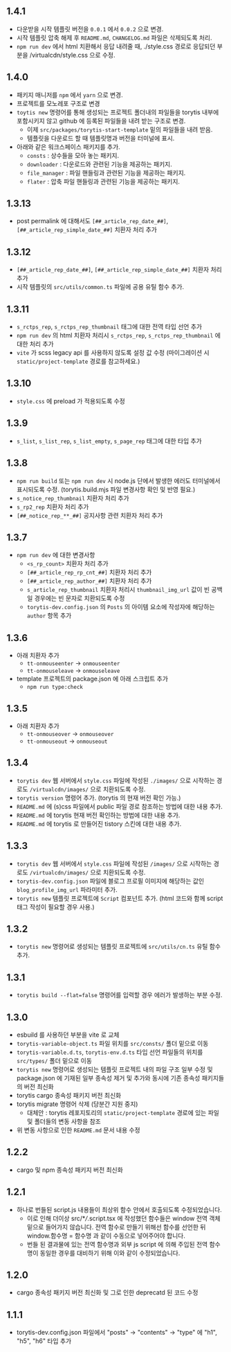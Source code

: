 ## 1.4.1

- 다운받을 시작 템플릿 버전을 `0.0.1` 에서 `0.0.2` 으로 변경.
- 시작 템플릿 압축 해제 후 `README.md`, `CHANGELOG.md` 파일은 삭제되도록 처리.
- `npm run dev` 에서 html 치환해서 응답 내려줄 때, ./style.css 경로로 응답되던 부분을 /virtualcdn/style.css 으로 수정.

## 1.4.0

- 패키지 매니저를 `npm` 에서 `yarn` 으로 변경.
- 프로젝트를 모노레포 구조로 변경
- `toytis new` 명령어를 통해 생성되는 프로젝트 폴더내의 파일들을 torytis 내부에 포함시키지 않고 github 에 등록된 파일들을 내려 받는 구조로 변경.
  - 이제 `src/packages/torytis-start-template` 밑의 파일들을 내려 받음.
  - 템플릿을 다운로드 할 때 템플릿명과 버전을 터미널에 표시.
- 아래와 같은 워크스페이스 패키지를 추가.
  - `consts` : 상수들을 모아 놓는 패키지.
  - `downloader` : 다운로드와 관련된 기능을 제공하는 패키지.
  - `file_manager` : 파일 핸들링과 관련된 기능을 제공하는 패키지.
  - `flater` : 압축 파일 핸들링과 관련된 기능을 제공하는 패키지.

## 1.3.13

- post permalink 에 대해서도 `[##_article_rep_date_##]`, `[##_article_rep_simple_date_##]` 치환자 처리 추가

## 1.3.12

- `[##_article_rep_date_##]`, `[##_article_rep_simple_date_##]` 치환자 처리 추가
- 시작 템플릿의 `src/utils/common.ts` 파일에 공용 유틸 함수 추가.

## 1.3.11

- `s_rctps_rep`, `s_rctps_rep_thumbnail` 태그에 대한 전역 타입 선언 추가
- `npm run dev` 의 html 치환자 처리시 `s_rctps_rep`, `s_rctps_rep_thumbnail` 에 대한 처리 추가
- `vite` 가 scss legacy api 를 사용하지 않도록 설정 값 수정 (마이그레이션 시 `static/project-template` 경로를 참고하세요.)

## 1.3.10

- `style.css` 에 preload 가 적용되도록 수정

## 1.3.9

- `s_list`, `s_list_rep`, `s_list_empty`, `s_page_rep` 태그에 대한 타입 추가

## 1.3.8

- `npm run build` 또는 `npm run dev` 시 node.js 단에서 발생한 에러도 터미널에서 표시되도록 수정. (torytis.build.mjs 파일 변경사항 확인 및 반영 필요.)
- `s_notice_rep_thumbnail` 치환자 처리 추가
- `s_rp2_rep` 치환자 처리 추가
- `[##_notice_rep_**_##]` 공지사항 관련 치환자 처리 추가

## 1.3.7

- `npm run dev` 에 대한 변경사항
  - `<s_rp_count>` 치환자 처리 추가
  - `[##_article_rep_rp_cnt_##]` 치환자 처리 추가
  - `[##_article_rep_author_##]` 치환자 처리 추가
  - `s_article_rep_thumbnail` 치환자 처리시 `thumbnail_img_url` 값이 빈 공백일 경우에는 빈 문자로 치환되도록 수정
  - `torytis-dev.config.json` 의 `Posts` 의 아이템 요소에 작성자에 해당하는 `author` 항목 추가

## 1.3.6

- 아래 치환자 추가
  - `tt-onmouseenter` -> `onmouseenter`
  - `tt-onmouseleave` -> `onmouseleave`
- template 프로젝트의 package.json 에 아래 스크립트 추가
  - `npm run type:check`

## 1.3.5

- 아래 치환자 추가
  - `tt-onmouseover` -> `onmouseover`
  - `tt-onmouseout` -> `onmouseout`

## 1.3.4

- `torytis dev` 웹 서버에서 `style.css` 파일에 작성된 `./images/` 으로 시작하는 경로도 `/virtualcdn/images/` 으로 치환되도록 수정.
- `torytis version` 명령어 추가. (torytis 의 현재 버전 확인 가능.)
- `README.md` 에 (s)css 파일에서 public 파일 경로 참조하는 방법에 대한 내용 추가.
- `README.md` 에 torytis 현재 버전 확인하는 방법에 대한 내용 추가.
- `README.md` 에 torytis 로 만들어진 tistory 스킨에 대한 내용 추가.

## 1.3.3

- `torytis dev` 웹 서버에서 `style.css` 파일에 작성된 `/images/` 으로 시작하는 경로도 `/virtualcdn/images/` 으로 치환되도록 수정.
- `torytis-dev.config.json` 파일에 블로그 프로필 이미지에 해당하는 값인 `blog_profile_img_url` 파라미터 추가.
- `torytis new` 템플릿 프로젝트에 `Script` 컴포넌트 추가. (html 코드와 함께 script 태그 작성이 필요할 경우 사용.)

## 1.3.2

- `torytis new` 명령어로 생성되는 템플릿 프로젝트에 `src/utils/cn.ts` 유틸 함수 추가.

## 1.3.1

- `torytis build --flat=false` 명령어를 입력할 경우 에러가 발생하는 부분 수정.

## 1.3.0

- esbuild 를 사용하던 부분을 vite 로 교체
- `torytis-variable-object.ts` 파일 위치를 `src/consts/` 폴더 밑으로 이동
- `torytis-variable.d.ts`, `torytis-env.d.ts` 타입 선언 파일들의 위치를 `src/types/` 폴더 밑으로 이동
- `torytis new` 명령어로 생성되는 템플릿 프로젝트 내의 파일 구조 일부 수정 및 package.json 에 기재된 일부 종속성 제거 및 추가와 동시에 기존 종속성 패키지들의 버전 최신화
- torytis cargo 종속성 패키지 버전 최신화
- torytis migrate 명령어 삭제 (당분간 지원 중지)
  - 대체안 : torytis 레포지토리의 `static/project-template` 경로에 있는 파일 및 폴더들의 변동 사항을 참조
- 위 변동 사항으로 인한 `README.md` 문서 내용 수정

## 1.2.2

- cargo 및 npm 종속성 패키지 버전 최신화

## 1.2.1

- 하나로 번들된 script.js 내용들이 최상위 함수 안에서 호출되도록 수정되었습니다.
  - 이로 인해 더이상 src/\*_/_.script.tsx 에 작성했던 함수들은 window 전역 객체 밑으로 들어가지 않습니다. 전역 함수로 만들기 위해선 함수를 선언한 뒤 window.함수명 = 함수명 과 같이 수동으로 넣어주어야 합니다.
  - 번들 된 결과물에 있는 전역 함수명과 외부 js script 에 의해 주입된 전역 함수명이 동일한 경우를 대비하기 위해 이와 같이 수정되었습니다.

## 1.2.0

- cargo 종속성 패키지 버전 최신화 및 그로 인한 deprecatd 된 코드 수정

## 1.1.1

- torytis-dev.config.json 파일에서 "posts" -> "contents" -> "type" 에 "h1", "h5", "h6" 타입 추가
